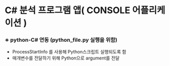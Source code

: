 # C# 분석 프로그램 앱( CONSOLE 어플리케이션 )

### ※ python-C# 연동 (python_file.py 실행을 위함)
- ProcessStartInfo 를 사용해 Python스크립트 실행되도록 함
- 매개변수를 전달하기 위해 Python으로 argument를 전달
